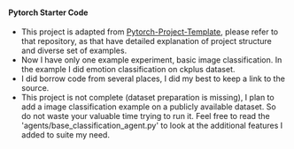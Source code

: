 #### Pytorch Starter Code

- This project is adapted from [Pytorch-Project-Template](https://github.com/moemen95/Pytorch-Project-Template),
 please refer to that repository, as that have detailed explanation of project
 structure and diverse set of examples.
- Now I have only one example experiment, basic image classification. In the example
I did emotion classification on ckplus dataset.
- I did borrow code from several places, I did my best to keep a link to the source.
- This project is not complete (dataset preparation is missing), I plan to add a
image classification example on a publicly available dataset. So do not waste your
valuable time trying to run it. Feel free to read the 'agents/base_classification_agent.py'
to look at the additional features I added to suite my need.